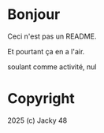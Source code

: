 # Bonjour

Ceci n'est pas un README.

Et pourtant ça en a l'air.

soulant comme activité, nul

# Copyright

2025 (c) Jacky 48
